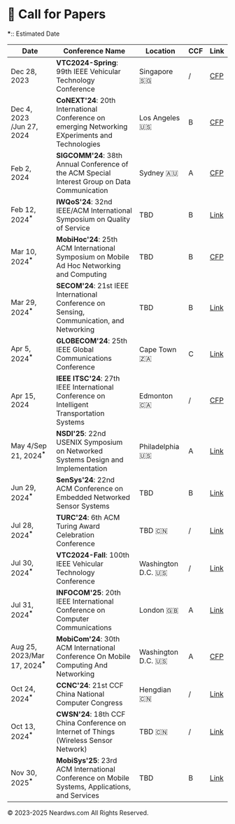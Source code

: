 # 📝 Call for Papers

**\***:: Estimated Date

| Date | Conference Name | Location | CCF| Link |
|------|-----------------|----------|------|------|
| Dec 28, 2023 | **VTC2024-Spring**: 99th IEEE Vehicular Technology Conference | Singapore 🇸🇬 | / | [CFP](https://events.vtsociety.org/vtc2024-spring/authors/call-for-papers-2/) |
| Dec 4, 2023<br>/Jun 27, 2024 | **CoNEXT'24**: 20th International Conference on emerging Networking EXperiments and Technologies | Los Angeles 🇺🇸 | B | [CFP](https://conferences.sigcomm.org/co-next/2024/#!/cfp) |
| Feb 2, 2024 | **SIGCOMM'24**: 38th Annual Conference of the ACM Special Interest Group on Data Communication | Sydney 🇦🇺 | A | [CFP](https://www.sigcomm.org/sites/default/files/SIGCOMM_CFP_2024.html) |
| Feb 12, 2024<sup>**\***</sup> | **IWQoS'24**: 32nd IEEE/ACM International Symposium on Quality of Service | TBD | B | [Link](http://www.wikicfp.com/cfp/program?id=1855) |
| Mar 10, 2024<sup>**\***</sup> | **MobiHoc'24**: 25th ACM International Symposium on Mobile Ad Hoc Networking and Computing | TBD | B | [CFP](https://www.sigmobile.org/mobihoc/2023/cfp.html) |
| Mar 29, 2024<sup>**\***</sup> | **SECOM'24**: 21st IEEE International Conference on Sensing, Communication, and Networking | TBD | B | [Link](https://secon2023.ieee-secon.org) |
| Apr 5, 2024<sup>**\*** | **GLOBECOM'24**: 25th IEEE Global Communications Conference | Cape Town 🇿🇦 | C | [Link](http://www.wikicfp.com/cfp/program?id=1138) |
| Apr 15, 2024 | **IEEE ITSC'24**: 27th IEEE International Conference on Intelligent Transportation Systems | Edmonton 🇨🇦 | / | [CFP](https://ieee-itsc.org/2024/wp-content/uploads/sites/3/2023/09/CFP_IEEE_ITSC_2024.pdf) |
| May 4/Sep 21, 2024<sup>**\***</sup> | **NSDI'25**: 22nd USENIX Symposium on Networked Systems Design and Implementation | Philadelphia 🇺🇸 | A | [Link](http://www.wikicfp.com/cfp/program?id=2239) |
| Jun 29, 2024<sup>**\***</sup> | **SenSys'24**: 22nd ACM Conference on Embedded Networked Sensor Systems | TBD | B | [Link](http://www.wikicfp.com/cfp/program?id=2631) |
| Jul 28, 2024<sup>**\***</sup> | **TURC'24**: 6th ACM Turing Award Celebration Conference | TBD 🇨🇳 | / | [Link](https://www.acmturc.com/2023/cn/index.html) |
| Jul 30, 2024<sup>**\***</sup> | **VTC2024-Fall**: 100th IEEE Vehicular Technology Conference | Washington D.C. 🇺🇸 | / | [Link](https://events.vtsociety.org/vtc2024-fall/authors/call-for-papers-2/) |
| Jul 31, 2024<sup>**\***</sup> | **INFOCOM'25**: 20th IEEE International Conference on Computer Communications | London 🇬🇧 | A | [Link](http://www.wikicfp.com/cfp/program?id=6046) |
| Aug 25, 2023/Mar 17, 2024<sup>**\***</sup> | **MobiCom'24**: 30th ACM International Conference On Mobile Computing And Networking | Washington D.C. 🇺🇸 | A | [CFP](https://www.sigmobile.org/mobicom/2024/cfp.html) |
| Oct 24, 2024<sup>**\***</sup> | **CCNC'24**: 21st CCF China National Computer Congress | Hengdian 🇨🇳 | / | [Link](https://www.ccf.org.cn/Focus/2023-11-01/796767.shtml) |
| Oct 13, 2024<sup>**\***</sup> | **CWSN'24**: 18th CCF China Conference on Internet of Things (Wireless Sensor Network) | TBD 🇨🇳 | / | [Link](https://conf.ccf.org.cn/web/api/m1117874672189444096168656369095.action) |
| Nov 30, 2025<sup>**\***</sup> | **MobiSys'25**: 23rd ACM International Conference on Mobile Systems, Applications, and Services | TBD | B | [Link](http://www.wikicfp.com/cfp/program?id=2114) |


<html>
<body>
<div style="float: left;">
<script type='text/javascript' id='clustrmaps' src='//cdn.clustrmaps.com/map_v2.js?cl=080808&w=600&t=tt&d=aFmh3d7Xe0XBtDzpWJTkAIBPYWnWgzsZn29nw_9T_34&co=ffffff&cmo=3acc3a&cmn=ff5353&ct=808080'></script>
</div>
<div style="clear: both; text-align: left;">
<p>© 2023-2025 Neardws.com All Rights Reserved.</p>
</div>
</body>
</html> 